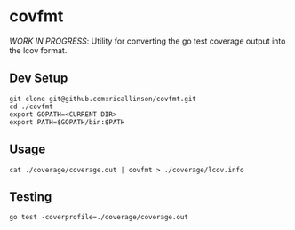 # covfmt

_WORK IN PROGRESS_: Utility for converting the go test coverage output into the lcov format.

## Dev Setup

    git clone git@github.com:ricallinson/covfmt.git
    cd ./covfmt
    export GOPATH=<CURRENT DIR>
    export PATH=$GOPATH/bin:$PATH

## Usage

    cat ./coverage/coverage.out | covfmt > ./coverage/lcov.info

## Testing

    go test -coverprofile=./coverage/coverage.out
